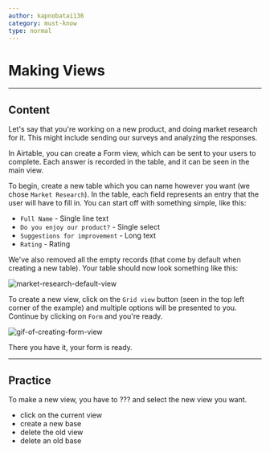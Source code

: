```yaml
---
author: kapnobatai136
category: must-know
type: normal
---
```


# Making Views


---

## Content

Let's say that you're working on a new product, and doing market research for it. This might include sending our surveys and analyzing the responses.

In Airtable, you can create a Form view, which can be sent to your users to complete. Each answer is recorded in the table, and it can be seen in the main view.

To begin, create a new table which you can name however you want (we chose `Market Research`). In the table, each field represents an entry that the user will have to fill in. You can start off with something simple, like this:

- `Full Name` - Single line text
- `Do you enjoy our product?` - Single select
- `Suggestions for improvement` - Long text
- `Rating` - Rating

We've also removed all the empty records (that come by default when creating a new table). Your table should now look something like this:

![market-research-default-view](https://img.enkipro.com/da168653a70b0ed40339718a814006bf.png)

To create a new view, click on the `Grid view` button (seen in the top left corner of the example) and multiple options will be presented to you. Continue by clicking on `Form` and you're ready.

![gif-of-creating-form-view](https://img.enkipro.com/79701d7ddb8aac122de40038a99b237e.gif)

There you have it, your form is ready.


---

## Practice

To make a new view, you have to ??? and select the new view you want.

- click on the current view
- create a new base
- delete the old view
- delete an old base
